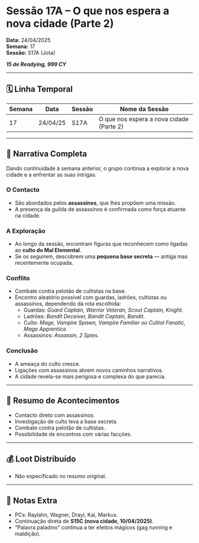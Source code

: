 # Sessão 17A – O que nos espera a nova cidade (Parte 2)  
**Data:** 24/04/2025  
**Semana:** 17  
**Sessão:** S17A (Jota)  

***15 de Readying, 999 CY***

---
## 🗓 Linha Temporal
| Semana | Data      | Sessão | Nome da Sessão                       |
|--------|-----------|--------|---------------------------------------|
| 17     | 24/04/25  | S17A   | O que nos espera a nova cidade (Parte 2) |

---

## 📖 Narrativa Completa
Dando continuidade à semana anterior, o grupo continua a explorar a nova cidade e a enfrentar as suas intrigas.  

### O Contacto
- São abordados pelos **assassinos**, que lhes propõem uma missão.  
- A presença da guilda de assassinos é confirmada como força atuante na cidade.  

### A Exploração
- Ao longo da sessão, encontram figuras que reconhecem como ligadas ao **culto do Mal Elemental**.  
- Se os seguirem, descobrem uma **pequena base secreta** — antiga mas recentemente ocupada.  

### Conflito
- Combate contra pelotão de cultistas na base.  
- Encontro aleatório possível com guardas, ladrões, cultistas ou assassinos, dependendo da rota escolhida:  
  - Guardas: *Guard Captain, Warrior Veteran, Scout Captain, Knight*.  
  - Ladrões: *Bandit Deceiver, Bandit Captain, Bandit*.  
  - Culto: *Mage, Vampire Spawn, Vampire Familiar ou Cultist Fanatic, Mage Apprentice*.  
  - Assassinos: *Assassin, 2 Spies*.  

### Conclusão
- A ameaça do culto cresce.  
- Ligações com assassinos abrem novos caminhos narrativos.  
- A cidade revela-se mais perigosa e complexa do que parecia.  

---

## 🎲 Resumo de Acontecimentos
- Contacto direto com assassinos.  
- Investigação de culto leva a base secreta.  
- Combate contra pelotão de cultistas.  
- Possibilidade de encontros com várias facções.  

---

## 💰 Loot Distribuído
- Não especificado no resumo original.  

---

## 🧾 Notas Extra
- PCs: Raylahn, Wagner, Drayl, Kai, Markus.  
- Continuação direta de **S15C (nova cidade, 10/04/2025)**.  
- “Palavra paladino” continua a ter efeitos mágicos (gag running e maldição).  
